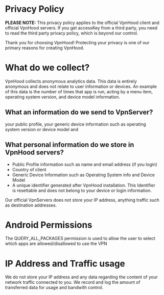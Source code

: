 # Privacy Policy

**PLEASE NOTE:** This privacy policy applies to the official VpnHood client and official VpnHood servers. If you get accessKey from a third party, you need to read the third party privacy policy, which is beyond our control.

Thank you for choosing VpnHood! Protecting your privacy is one of our primary reasons for creating VpnHood.

# What do we collect?
VpnHood collects anonymous analytics data. This data is entirely anonymous and does not relate to user information or devices. An example of this data is the number of times that app is run, acting by a menu item, operating system version, and device model information.

## What an information do we send to VpnServer?
 your public profile, your generic device information such as operating system version or device model and 

## What personal information do we store in VpnHood servers?
* Public Profile information such as name and email address (if you login)
* Country of client
* Generic Device Information such as Operating System info and Device Model
* A unique identifier generated after VpnHood installation. This Identifier is resettable and does not belong to your device or login information.

Our official VpnServers does not store your IP address, anything traffic such as destination addresses. 

# Android Permissions
The QUERY_ALL_PACKAGES permission is used to allow the user to select which apps are allowed/disallowed to use the VPN

# IP Address and Traffic usage
We do not store your IP address and any data regarding the content of your network traffic connected to you. We record and log the amount of transferred data for usage and bandwith control.

